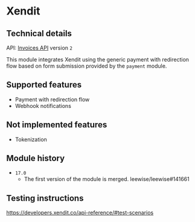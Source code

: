 # Xendit

## Technical details

API: [Invoices API](https://developers.xendit.co/api-reference/#create-invoice) version `2`

This module integrates Xendit using the generic payment with redirection flow based on form
submission provided by the `payment` module.

## Supported features

- Payment with redirection flow
- Webhook notifications

## Not implemented features

- Tokenization

## Module history

- `17.0`
  - The first version of the module is merged. leewise/leewise#141661

## Testing instructions

https://developers.xendit.co/api-reference/#test-scenarios

